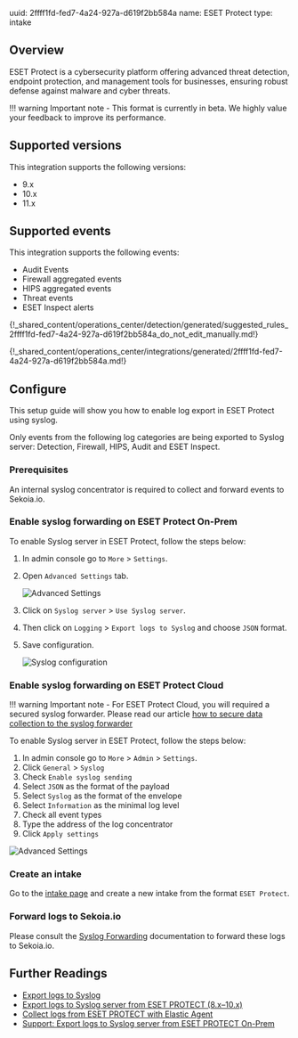 uuid: 2ffff1fd-fed7-4a24-927a-d619f2bb584a
name: ESET Protect
type: intake

## Overview

ESET Protect is a cybersecurity platform offering advanced threat detection, endpoint protection, and management tools for businesses, ensuring robust defense against malware and cyber threats.

!!! warning
    Important note - This format is currently in beta. We highly value your feedback to improve its performance.

## Supported versions

This integration supports the following versions:

- 9.x
- 10.x
- 11.x

## Supported events

This integration supports the following events:

- Audit Events
- Firewall aggregated events
- HIPS aggregated events
- Threat events
- ESET Inspect alerts

{!_shared_content/operations_center/detection/generated/suggested_rules_2ffff1fd-fed7-4a24-927a-d619f2bb584a_do_not_edit_manually.md!}

{!_shared_content/operations_center/integrations/generated/2ffff1fd-fed7-4a24-927a-d619f2bb584a.md!}

## Configure

This setup guide will show you how to enable log export in ESET Protect using syslog.

Only events from the following log categories are being exported to Syslog server: Detection, Firewall, HIPS, Audit and ESET Inspect.

### Prerequisites

An internal syslog concentrator is required to collect and forward events to Sekoia.io.

### Enable syslog forwarding on ESET Protect On-Prem
To enable Syslog server in ESET Protect, follow the steps below:

1. In admin console go to `More` > `Settings`.
2. Open `Advanced Settings` tab.

    ![Advanced Settings](/assets/instructions/eset_protect/enable_syslog_1.png)

3. Click on `Syslog server` > `Use Syslog server`.
4. Then click on `Logging` > `Export logs to Syslog` and choose `JSON` format.
5. Save configuration.

    ![Syslog configuration](/assets/instructions/eset_protect/enable_syslog_2.png)

### Enable syslog forwarding on ESET Protect Cloud

!!! warning
    Important note - For ESET Protect Cloud, you will required a secured syslog forwarder. Please read our article [how to secure data collection to the syslog forwarder](../../ingestion_methods/syslog/secured_forwarded.md)


To enable Syslog server in ESET Protect, follow the steps below:

1. In admin console go to `More` > `Admin` > `Settings`.
2. Click `General` > `Syslog`
3. Check `Enable syslog sending`
4. Select `JSON` as the format of the payload
5. Select `Syslog` as the format of the envelope
6. Select `Information` as the minimal log level
7. Check all event types
8. Type the address of the log concentrator
9. Click `Apply settings`

![Advanced Settings](/assets/instructions/eset_protect/cloud_syslog.png)

### Create an intake

Go to the [intake page](https://app.sekoia.io/operations/intakes) and create a new intake from the format `ESET Protect`.

### Forward logs to Sekoia.io

Please consult the [Syslog Forwarding](../../../ingestion_methods/sekoiaio_forwarder/) documentation to forward these logs to Sekoia.io.

## Further Readings
- [Export logs to Syslog](https://help.eset.com/protect_admin/10.0/en-US/admin_server_settings_export_to_syslog.html)
- [Export logs to Syslog server from ESET PROTECT (8.x–10.x)](https://techcenter.eset.nl/en-US/kb/articles/export-logs-to-syslog-server-from-eset-protect-8x-10x)
- [Collect logs from ESET PROTECT with Elastic Agent](https://docs.elastic.co/integrations/eset_protect#to-collect-data-from-eset-protect-via-syslog-follow-the-below-steps)
- [Support: Export logs to Syslog server from ESET PROTECT On-Prem](https://support.eset.com/en/kb8022-export-logs-to-syslog-server-from-eset-protect)
